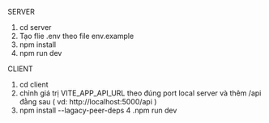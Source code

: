 SERVER
  1. cd server
  2. Tạo flie .env theo file env.example
  3. npm install
  4. npm run dev

CLIENT
  1. cd client
  2. chỉnh giá trị VITE_APP_API_URL theo đúng port local server và thêm /api đằng sau ( vd: http://localhost:5000/api )   
  3. npm install --lagacy-peer-deps
  4 .npm run dev
